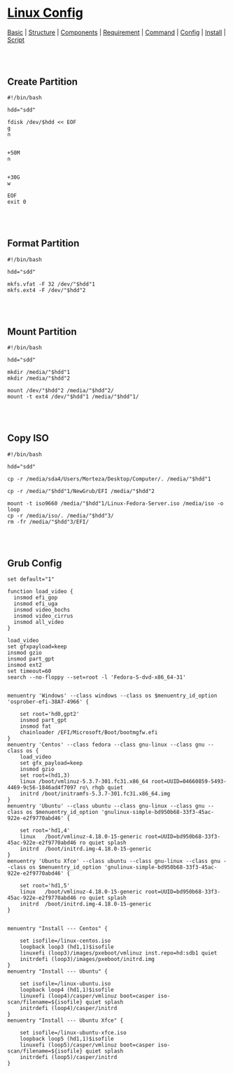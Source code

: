 <style>
.md1{margin-top: 75px;}
.md2{margin-top: 50px;}
.md3{margin-top: 25px;}
.tbl1 td#header{background-color: D1ECCF}
</style>

# [<span style="color:black;">Linux Config</span>](Linux.md)
[Basic](Linux-Basic.md) | [Structure](Linux-Structure.md) | [Components](Linux-Components.md) | [Requirement](Linux-Requirement.md) | [Command](Linux-Command.md) | [Config](Linux-Config.md) | [Install](Linux-Install.md) | [Script](Linux-Script.md)
<div class="md1"></div>




## Create Partition
	#!/bin/bash

	hdd="sdd"

	fdisk /dev/$hdd << EOF
	g
	n


	+50M
	n


	+30G
	w

	EOF
	exit 0
	
	
	
	
<div class="md1"></div>





## Format Partition
	#!/bin/bash

	hdd="sdd"
	
	mkfs.vfat -F 32 /dev/"$hdd"1
	mkfs.ext4 -F /dev/"$hdd"2




<div class="md1"></div>





## Mount Partition
	#!/bin/bash

	hdd="sdd"

	mkdir /media/"$hdd"1
	mkdir /media/"$hdd"2

	mount /dev/"$hdd"2 /media/"$hdd"2/
	mount -t ext4 /dev/"$hdd"1 /media/"$hdd"1/
	
	
	
	
<div class="md1"></div>




## Copy ISO
	#!/bin/bash

	hdd="sdd"

	cp -r /media/sda4/Users/Morteza/Desktop/Computer/. /media/"$hdd"1

	cp -r /media/"$hdd"1/NewGrub/EFI /media/"$hdd"2

	mount -t iso9660 /media/"$hdd"1/Linux-Fedora-Server.iso /media/iso -o loop
	cp -r /media/iso/. /media/"$hdd"3/
	rm -fr /media/"$hdd"3/EFI/
	
	
	
	
<div class="md1"></div>




## Grub Config
	set default="1"

	function load_video {
	  insmod efi_gop
	  insmod efi_uga
	  insmod video_bochs
	  insmod video_cirrus
	  insmod all_video
	}

	load_video
	set gfxpayload=keep
	insmod gzio
	insmod part_gpt
	insmod ext2
	set timeout=60
	search --no-floppy --set=root -l 'Fedora-S-dvd-x86_64-31'


	menuentry 'Windows' --class windows --class os $menuentry_id_option 'osprober-efi-38A7-4966' {
		
		set root='hd0,gpt2'
		insmod part_gpt	
		insmod fat
		chainloader /EFI/Microsoft/Boot/bootmgfw.efi
	}
	menuentry 'Centos' --class fedora --class gnu-linux --class gnu --class os {
		load_video
		set gfx_payload=keep
		insmod gzio
		set root=(hd1,3)
		linux /boot/vmlinuz-5.3.7-301.fc31.x86_64 root=UUID=04660859-5493-4469-9c56-1846ad4f7097 ro\ rhgb quiet
		initrd /boot/initramfs-5.3.7-301.fc31.x86_64.img
	}
	menuentry 'Ubuntu' --class ubuntu --class gnu-linux --class gnu --class os $menuentry_id_option 'gnulinux-simple-bd950b68-33f3-45ac-922e-e2f9770abd46' {

		set root='hd1,4'
		linux	/boot/vmlinuz-4.18.0-15-generic root=UUID=bd950b68-33f3-45ac-922e-e2f9770abd46 ro quiet splash
		initrd	/boot/initrd.img-4.18.0-15-generic
	}
	menuentry 'Ubuntu Xfce' --class ubuntu --class gnu-linux --class gnu --class os $menuentry_id_option 'gnulinux-simple-bd950b68-33f3-45ac-922e-e2f9770abd46' {

		set root='hd1,5'
		linux	/boot/vmlinuz-4.18.0-15-generic root=UUID=bd950b68-33f3-45ac-922e-e2f9770abd46 ro quiet splash
		initrd	/boot/initrd.img-4.18.0-15-generic
	}


	menuentry "Install --- Centos" {

		set isofile=/linux-centos.iso
		loopback loop3 (hd1,1)$isofile
		linuxefi (loop3)/images/pxeboot/vmlinuz inst.repo=hd:sdb1 quiet
		initrdefi (loop3)/images/pxeboot/initrd.img
	}
	menuentry "Install --- Ubuntu" {
		
		set isofile=/linux-ubuntu.iso
		loopback loop4 (hd1,1)$isofile
		linuxefi (loop4)/casper/vmlinuz boot=casper iso-scan/filename=${isofile} quiet splash
		initrdefi (loop4)/casper/initrd
	}
	menuentry "Install --- Ubuntu Xfce" {
		
		set isofile=/linux-ubuntu-xfce.iso
		loopback loop5 (hd1,1)$isofile
		linuxefi (loop5)/casper/vmlinuz boot=casper iso-scan/filename=${isofile} quiet splash
		initrdefi (loop5)/casper/initrd
	}